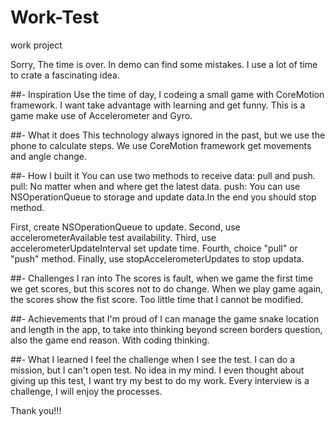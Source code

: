 # Work-Test
work project

Sorry, The time is over. In demo can find some mistakes. I use a lot of time to crate a fascinating idea.

##- Inspiration
Use the time of day, I codeing a small game with CoreMotion framework. I want take advantage with learning and get funny.
This is a game make use of Accelerometer and Gyro.

##- What it does
This technology always ignored in the past, but we use the phone to calculate steps. 
We use CoreMotion framework get movements and angle change.

##- How I built it
You can use two methods to receive data: pull and push.
pull: No matter when and where get the latest data.
push: You can use NSOperationQueue to storage and update data.In the end you should stop method.

First, create NSOperationQueue to update.
Second, use accelerometerAvailable test availability.
Third, use accelerometerUpdateInterval set update time.
Fourth, choice "pull" or "push" method.
Finally, use stopAccelerometerUpdates to stop updata.

##- Challenges I ran into
The scores is fault, when we game the first time we get scores, but this scores not to do change. When we play game again, the scores show the fist score.
Too little time that I cannot be modified.

##- Achievements that I'm proud of
I can manage the game snake location and length in the app, to take into thinking beyond screen borders question, also the game end reason. With coding thinking.

##- What I learned
I feel the challenge when I see the test. I can do a mission, but I can't open test. No idea in my mind. I even thought about giving up this test, I want try my best to do my work. 
Every interview is a challenge, I will enjoy the processes.

Thank you!!!